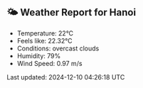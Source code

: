 <!-- WEATHER-START -->
## 🌤 Weather Report for Hanoi

- Temperature: 22°C
- Feels like: 22.32°C
- Conditions: overcast clouds
- Humidity: 79%
- Wind Speed: 0.97 m/s

Last updated: 2024-12-10 04:26:18 UTC
<!-- WEATHER-END -->
